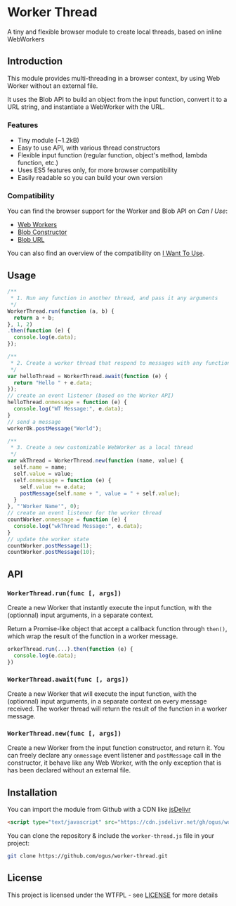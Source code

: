 # Worker Thread

A tiny and flexible browser module to create local threads, based on inline WebWorkers


## Introduction

This module provides multi-threading in a browser context, by using Web Worker without an external file.

It uses the Blob API to build an object from the input function, convert it to a URL string, and instantiate a WebWorker with the URL.

### Features

 + Tiny module (~1.2kB)
 + Easy to use API, with various thread constructors
 + Flexible input function (regular function, object's method, lambda function, etc.)
 + Uses ES5 features only, for more browser compatibility
 + Easily readable so you can build your own version

### Compatibility

You can find the browser support for the Worker and Blob API on *Can I Use*:
 + [Web Workers](https://caniuse.com/#feat=webworkers)
 + [Blob Constructor](https://caniuse.com/#feat=blobbuilder)
 + [Blob URL](https://caniuse.com/#feat=bloburls)

You can also find an overview of the compatibility on [I Want To Use](http://www.iwanttouse.com/#webworkers,blobbuilder,bloburls).


## Usage

```js
/**
 * 1. Run any function in another thread, and pass it any arguments
 */
WorkerThread.run(function (a, b) {
  return a + b;
}, 1, 2)
.then(function (e) {
  console.log(e.data);
});

/**
 * 2. Create a worker thread that respond to messages with any function
 */
var helloThread = WorkerThread.await(function (e) {
  return "Hello " + e.data;
});
// create an event listener (based on the Worker API)
helloThread.onmessage = function (e) {
  console.log("WT Message:", e.data);
}
// send a message
workerOk.postMessage("World");

/**
 * 3. Create a new customizable WebWorker as a local thread
 */
var wkThread = WorkerThread.new(function (name, value) {
  self.name = name;
  self.value = value;
  self.onmessage = function (e) {
    self.value += e.data;
    postMessage(self.name + ", value = " + self.value);
  }
}, "'Worker Name'", 0);
// create an event listener for the worker thread
countWorker.onmessage = function (e) {
  console.log("wkThread Message:", e.data);
}
// update the worker state
countWorker.postMessage(1);
countWorker.postMessage(10);
```

## API

### `WorkerThread.run(func [, args])`
Create a new Worker that instantly execute the input function, with the (optionnal) input arguments, in a separate context.

Return a Promise-like object that accept a callback function through `then()`, which wrap the result of the function in a worker message.
```js
orkerThread.run(...).then(function (e) {
  console.log(e.data);
})
```

### `WorkerThread.await(func [, args])`

Create a new Worker that will execute the input function, with the (optionnal) input arguments, in a separate context on every message received.
The worker thread will return the result of the function in a worker message.

### `WorkerThread.new(func [, args])`

Create a new Worker from the input function constructor, and return it.
You can freely declare any `onmessage` event listener and `postMessage` call in the constructor, it behave like any Web Worker, with the only exception that is has been declared without an external file.


## Installation

You can import the module from Github with a CDN like [jsDelivr](https://www.jsdelivr.com/)
```html
<script type="text/javascript" src="https://cdn.jsdelivr.net/gh/ogus/worker-thread/src/worker-thread.min.js"></script>
```

You can clone the repository & include the `worker-thread.js` file in your project:
```sh
git clone https://github.com/ogus/worker-thread.git
```


## License

This project is licensed under the WTFPL - see [LICENSE](LICENSE) for more details
